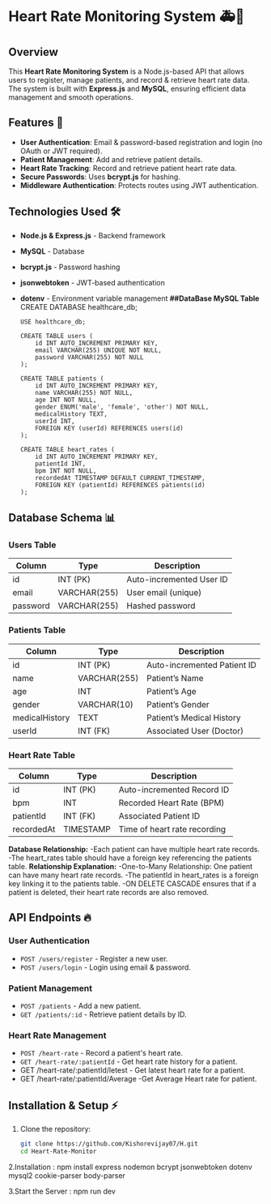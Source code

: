 # Heart Rate Monitoring System 🚑💓

## Overview
This **Heart Rate Monitoring System** is a Node.js-based API that allows users to register, manage patients, and record & retrieve heart rate data. The system is built with **Express.js** and **MySQL**, ensuring efficient data management and smooth operations.

## Features 🚀
- **User Authentication**: Email & password-based registration and login (no OAuth or JWT required).
- **Patient Management**: Add and retrieve patient details.
- **Heart Rate Tracking**: Record and retrieve patient heart rate data.
- **Secure Passwords**: Uses **bcrypt.js** for hashing.
- **Middleware Authentication**: Protects routes using JWT authentication.

## Technologies Used 🛠️
- **Node.js & Express.js** - Backend framework
- **MySQL** - Database
- **bcrypt.js** - Password hashing
- **jsonwebtoken** - JWT-based authentication
- **dotenv** - Environment variable management
**##DataBase MySQL Table**
      CREATE DATABASE healthcare_db;
      
      USE healthcare_db;
      
      CREATE TABLE users (
          id INT AUTO_INCREMENT PRIMARY KEY,
          email VARCHAR(255) UNIQUE NOT NULL,
          password VARCHAR(255) NOT NULL
      );
      
      CREATE TABLE patients (
          id INT AUTO_INCREMENT PRIMARY KEY,
          name VARCHAR(255) NOT NULL,
          age INT NOT NULL,
          gender ENUM('male', 'female', 'other') NOT NULL,
          medicalHistory TEXT,
          userId INT,
          FOREIGN KEY (userId) REFERENCES users(id)
      );
      
      CREATE TABLE heart_rates (
          id INT AUTO_INCREMENT PRIMARY KEY,
          patientId INT,
          bpm INT NOT NULL,
          recordedAt TIMESTAMP DEFAULT CURRENT_TIMESTAMP,
          FOREIGN KEY (patientId) REFERENCES patients(id)
      );

## Database Schema 📊
### **Users Table**
| Column    | Type         | Description               |
|-----------|-------------|---------------------------|
| id        | INT (PK)    | Auto-incremented User ID  |
| email     | VARCHAR(255)| User email (unique)       |
| password  | VARCHAR(255)| Hashed password           |

### **Patients Table**
| Column         | Type         | Description                   |
|---------------|-------------|-------------------------------|
| id           | INT (PK)    | Auto-incremented Patient ID   |
| name         | VARCHAR(255)| Patient’s Name                |
| age          | INT         | Patient’s Age                 |
| gender       | VARCHAR(10) | Patient’s Gender              |
| medicalHistory | TEXT       | Patient’s Medical History     |
| userId       | INT (FK)    | Associated User (Doctor)      |

### **Heart Rate Table**
| Column     | Type         | Description                     |
|-----------|-------------|---------------------------------|
| id        | INT (PK)    | Auto-incremented Record ID     |
| bpm       | INT         | Recorded Heart Rate (BPM)      |
| patientId | INT (FK)    | Associated Patient ID          |
| recordedAt | TIMESTAMP  | Time of heart rate recording   |

**Database Relationship:**
-Each patient can have multiple heart rate records.
-The heart_rates table should have a foreign key referencing the patients table.
**Relationship Explanation:**
-One-to-Many Relationship: One patient can have many heart rate records.
-The patientId in heart_rates is a foreign key linking it to the patients table.
-ON DELETE CASCADE ensures that if a patient is deleted, their heart rate records are also removed.
##

## API Endpoints 🔥
### **User Authentication**
- `POST /users/register` - Register a new user.
- `POST /users/login` - Login using email & password.

### **Patient Management**
- `POST /patients` - Add a new patient.
- `GET /patients/:id` - Retrieve patient details by ID.

### **Heart Rate Management**
- `POST /heart-rate` - Record a patient's heart rate.
- `GET /heart-rate/:patientId` - Get heart rate history for a patient.
-  GET /heart-rate/:patientId/letest - Get latest heart rate for a patient.
-  GET /heart-rate/:patientId/Average  -Get Average Heart rate for patient.

## Installation & Setup ⚡
1. Clone the repository:
   ```sh
   git clone https://github.com/Kishorevijay07/H.git
   cd Heart-Rate-Monitor
2.Installation :
npm install express nodemon bcrypt jsonwebtoken dotenv mysql2 cookie-parser body-parser

3.Start the Server :
npm run dev


